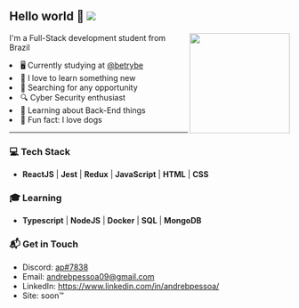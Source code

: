 ## Hello world 👋 ![](https://komarev.com/ghpvc/?username=andrebpessoa&label=visitors&color=2FC18C) </br>

<div align="center">
  <img height="180em" align="right" src="https://github-readme-stats.vercel.app/api?username=andrebpessoa&show_icons=true&theme=dracula&include_all_commits=true&count_private=true&icon_color=2FC18C&title_color=2FC18C&bg_color=1A1D21"/>
  <div align="left" style="display: inline_block">
    <p>I'm a Full-Stack development student from Brazil</p>
    <li>🖥️ Currently studying at <a href="https://github.com/betrybe">@betrybe</a></li>
    <li>📖 I love to learn something new</li>
    <li>💼 Searching for any opportunity</li>
    <li>🔍 Cyber Security enthusiast</li>
    <li>🌱 Learning about Back-End things</li>
    <li>🐶 Fun fact: I love dogs</li>
  </div>
</div>

---

### 💻 **Tech Stack**

- **ReactJS** | **Jest** | **Redux** | **JavaScript** | **HTML** | **CSS**

### 🎓 **Learning**

- **Typescript** | **NodeJS** | **Docker** | **SQL** | **MongoDB**

### 📬 **Get in Touch**

- Discord: <a href="https://discord.com/users/206494368289259521/">ap#7838</a>
- Email: andrebpessoa09@gmail.com
- LinkedIn: https://www.linkedin.com/in/andrebpessoa/
- Site: soon™
